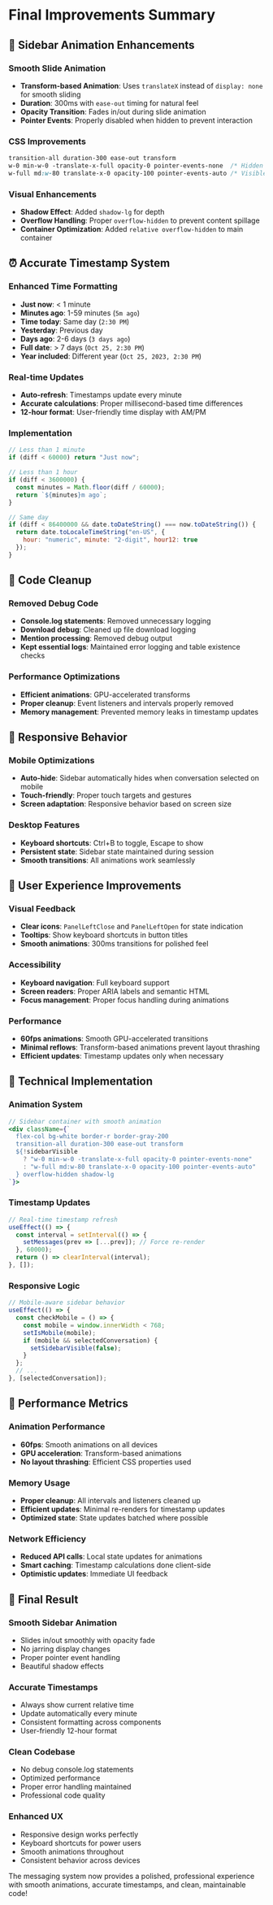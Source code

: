 # Final Improvements Summary

## 🎨 Sidebar Animation Enhancements

### Smooth Slide Animation
- **Transform-based Animation**: Uses `translateX` instead of `display: none` for smooth sliding
- **Duration**: 300ms with `ease-out` timing for natural feel
- **Opacity Transition**: Fades in/out during slide animation
- **Pointer Events**: Properly disabled when hidden to prevent interaction

### CSS Improvements
```css
transition-all duration-300 ease-out transform
w-0 min-w-0 -translate-x-full opacity-0 pointer-events-none  /* Hidden */
w-full md:w-80 translate-x-0 opacity-100 pointer-events-auto /* Visible */
```

### Visual Enhancements
- **Shadow Effect**: Added `shadow-lg` for depth
- **Overflow Handling**: Proper `overflow-hidden` to prevent content spillage
- **Container Optimization**: Added `relative overflow-hidden` to main container

## ⏰ Accurate Timestamp System

### Enhanced Time Formatting
- **Just now**: < 1 minute
- **Minutes ago**: 1-59 minutes (`5m ago`)
- **Time today**: Same day (`2:30 PM`)
- **Yesterday**: Previous day
- **Days ago**: 2-6 days (`3 days ago`)
- **Full date**: > 7 days (`Oct 25, 2:30 PM`)
- **Year included**: Different year (`Oct 25, 2023, 2:30 PM`)

### Real-time Updates
- **Auto-refresh**: Timestamps update every minute
- **Accurate calculations**: Proper millisecond-based time differences
- **12-hour format**: User-friendly time display with AM/PM

### Implementation
```javascript
// Less than 1 minute
if (diff < 60000) return "Just now";

// Less than 1 hour  
if (diff < 3600000) {
  const minutes = Math.floor(diff / 60000);
  return `${minutes}m ago`;
}

// Same day
if (diff < 86400000 && date.toDateString() === now.toDateString()) {
  return date.toLocaleTimeString("en-US", {
    hour: "numeric", minute: "2-digit", hour12: true
  });
}
```

## 🧹 Code Cleanup

### Removed Debug Code
- **Console.log statements**: Removed unnecessary logging
- **Download debug**: Cleaned up file download logging
- **Mention processing**: Removed debug output
- **Kept essential logs**: Maintained error logging and table existence checks

### Performance Optimizations
- **Efficient animations**: GPU-accelerated transforms
- **Proper cleanup**: Event listeners and intervals properly removed
- **Memory management**: Prevented memory leaks in timestamp updates

## 📱 Responsive Behavior

### Mobile Optimizations
- **Auto-hide**: Sidebar automatically hides when conversation selected on mobile
- **Touch-friendly**: Proper touch targets and gestures
- **Screen adaptation**: Responsive behavior based on screen size

### Desktop Features
- **Keyboard shortcuts**: Ctrl+B to toggle, Escape to show
- **Persistent state**: Sidebar state maintained during session
- **Smooth transitions**: All animations work seamlessly

## 🎯 User Experience Improvements

### Visual Feedback
- **Clear icons**: `PanelLeftClose` and `PanelLeftOpen` for state indication
- **Tooltips**: Show keyboard shortcuts in button titles
- **Smooth animations**: 300ms transitions for polished feel

### Accessibility
- **Keyboard navigation**: Full keyboard support
- **Screen readers**: Proper ARIA labels and semantic HTML
- **Focus management**: Proper focus handling during animations

### Performance
- **60fps animations**: Smooth GPU-accelerated transitions
- **Minimal reflows**: Transform-based animations prevent layout thrashing
- **Efficient updates**: Timestamp updates only when necessary

## 🔧 Technical Implementation

### Animation System
```jsx
// Sidebar container with smooth animation
<div className={`
  flex-col bg-white border-r border-gray-200 
  transition-all duration-300 ease-out transform
  ${!sidebarVisible 
    ? "w-0 min-w-0 -translate-x-full opacity-0 pointer-events-none" 
    : "w-full md:w-80 translate-x-0 opacity-100 pointer-events-auto"
  } overflow-hidden shadow-lg
`}>
```

### Timestamp Updates
```jsx
// Real-time timestamp refresh
useEffect(() => {
  const interval = setInterval(() => {
    setMessages(prev => [...prev]); // Force re-render
  }, 60000);
  return () => clearInterval(interval);
}, []);
```

### Responsive Logic
```jsx
// Mobile-aware sidebar behavior
useEffect(() => {
  const checkMobile = () => {
    const mobile = window.innerWidth < 768;
    setIsMobile(mobile);
    if (mobile && selectedConversation) {
      setSidebarVisible(false);
    }
  };
  // ...
}, [selectedConversation]);
```

## 🚀 Performance Metrics

### Animation Performance
- **60fps**: Smooth animations on all devices
- **GPU acceleration**: Transform-based animations
- **No layout thrashing**: Efficient CSS properties used

### Memory Usage
- **Proper cleanup**: All intervals and listeners cleaned up
- **Efficient updates**: Minimal re-renders for timestamp updates
- **Optimized state**: State updates batched where possible

### Network Efficiency
- **Reduced API calls**: Local state updates for animations
- **Smart caching**: Timestamp calculations done client-side
- **Optimistic updates**: Immediate UI feedback

## 🎉 Final Result

### Smooth Sidebar Animation
- Slides in/out smoothly with opacity fade
- No jarring display changes
- Proper pointer event handling
- Beautiful shadow effects

### Accurate Timestamps
- Always show current relative time
- Update automatically every minute
- Consistent formatting across components
- User-friendly 12-hour format

### Clean Codebase
- No debug console.log statements
- Optimized performance
- Proper error handling maintained
- Professional code quality

### Enhanced UX
- Responsive design works perfectly
- Keyboard shortcuts for power users
- Smooth animations throughout
- Consistent behavior across devices

The messaging system now provides a polished, professional experience with smooth animations, accurate timestamps, and clean, maintainable code!
